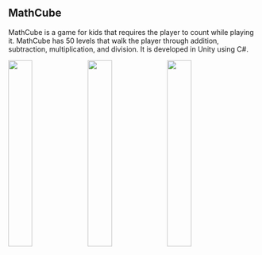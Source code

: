 
<h2 >MathCube</h2>
<p>MathCube is a game for kids that requires the player to count while playing it. MathCube has 50 levels that walk the player through addition, subtraction, multiplication, and division. It is developed in Unity using C#.<br>
</p>

<p>
<img src="https://play-lh.googleusercontent.com/xLJh0zvq1TFWbv4ucufdIFRPyT-SmCCv2wJo_YkYLDtHt6jRYrT0pv7iU_T_-ZTa53M=w2477-h1302-rw"/ width="31%">
<img src="https://play-lh.googleusercontent.com/6SY45Uy_2Pm09iiei1JPb-2LfhibJzmxDEpvWfZZiv8EA0juVPDLv0h2m_ko8NiZVg=w2477-h1302-rw"/ width="31%">
<img src="https://play-lh.googleusercontent.com/u9ynJJsqV2_Z8YRPjnwskQX0051lPCulgKmyaJyFMiDIcftSUVVvR6rdiLKsxXEGaGqw=w2477-h1302-rw"/ width="31%">
</p>
